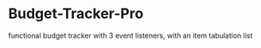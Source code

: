# Budget-Tracker-Pro

functional budget tracker with 3 event listeners, with an item tabulation list
